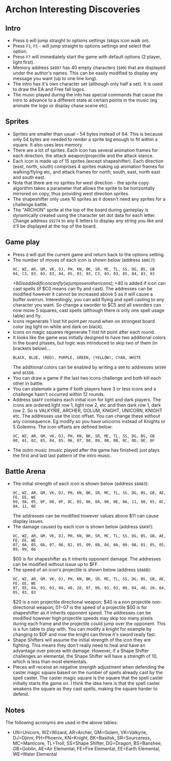 # Archon Interesting Discoveries

## Intro

- Press `Q` will jump straight to options settings (skips icon walk on).
- Press `F3`, `F5` - will jump straight to options settings and select that option.
- Press `F7` will immediately start the game with default options (2 player, light first).
- Memory address `$A907` has 40 empty characters (`$00`) that are displayed under the author's names. This can be easily modified to display any message you want (up to one line long).
- The intro has it's own character set (although only half a set). It is used to draw the EA and Free fall logos.
- The music played during the into has special commands that cause the intro to advance to a different state at certain points in the music (eg animate the logo or display chase scene etc).

## Sprites

- Sprites are smaller than usual - 54 bytes instead of 64. This is because only 54 bytes are needed to render a sprite big enough to fit within a square. It also uses less memory.
- There are a lot of sprites. Each icon has several animation frames for each direction, the attack weapon/projectile and the attack stance.
- Each icon is made up of 15 sprites (except shapeshifter). Each direction (east, north, south) comprises 4 sprites making up animation frames for walking/flying etc, and attack frames for north, south, east, north east and south east.
- Note that there are no sprites for west direction - the sprite copy algorithm takes a parameter that allows the sprite to be horizontally mirrored on copy, thus providing west direction sprites.
- The shapeshifter only uses 10 sprites as it doesn't need any sprites for a challenge battle.
- The "ARCHON" sprite at the top of the board during gameplay is dynamically created using the character set dot data for each letter. Change address `$9274` to any 6 letters to display any string you like and it'll be displayed at the top of the board.

## Game play

- Press `Q` will quit the current game and return back to the options setting.
- The number of moves of each icon is shown below (address `$8AC7`):
  ```
  UC, WZ, AR, GM, VK, DJ, PH, KN, BK, SR, MC, TL, SS, DG, BS, GB
  04, C3, 03, 03, 83, 84, 85, 03, 03, C3, 03, 03, 85, 84, 83, 03
  ```
  +$80 is added if icon can fly (ie jump over other icons); +$40 is added if icon can cast spells (if $C0 means can fly and cast).
  The addresses can be modified however it cannot be increased above 5 as it will cause a buffer overrun.
  Interestingly, you can add flying and spell casting to any character you want. So change a sworder to $C5 and all sworders can now move 5 squares, cast spells (although there is only one spell usage table) and fly.
- Icons regenerate 1 lost hit point per round when on strongest board color (eg light on white and dark on black).
- Icons on magic squares regenerate 1 lost hit point after each round.
- It looks like the game was initially designed to have two additional colors in the board phases, but logic was introduced to skip two of them (in brackets below)...
  ```
  BLACK, BLUE, (RED), PURPLE, GREEN, (YELLOW), CYAN, WHITE
  ```
  The additional colors can be enabled by writing a `$00` to addresses `$6599` and `$65D0`.
- You can draw a game if the last two icons challenge and both kill each other in battle.
- You can stalemate a game if both players have 3 or less icons and a challenge hasn't occurred within 12 rounds.
- Address `$8AFF` contains each initial icon for light and dark players. The icons are ordered light row 1, light row 2, etc and then dark row 1, dark row 2. So is VALKYRIE, ARCHER, GOLUM, KNIGHT, UNICORN, KNIGHT etc.
The addresses use the icon offset. You can change these without any consequence. Eg modify so you have unicorns instead of Knights or 5 Golemns.
  The icon offsets are defined below:
  ```
  UC, WZ, AR, GM, VK, DJ, PH, KN, BK, SR, MC, TL, SS, DG, BS, GB
  00, 01, 02, 03, 04, 05, 06, 07, 08, 09, 0A, 0B, 0C, 0D, 0E, 0F
  ```
- The outro music (music played after the game has finished) just plays the first and last last pattern of the intro music.

## Battle Arena

- The initial strength of each icon is shown below (address `$8AB3`):
  ```
  UC, WZ, AR, GM, VK, DJ, PH, KN, BK, SR, MC, TL, SS, DG, BS, GB, AE, FE, EE, WE
  09, 0A, 05, 0F, 08, 0F, 0C, 05, 06, 0A, 08, 0E, 0A, 11, 08, 05, 0C, 0A, 11, 0E
  ```
  The addresses can be modified however values above $11 can cause display issues.
- The damage caused by each icon is shown below (address `$8A9F`):
  ```
  UC, WZ, AR, GM, VK, DJ, PH, KN, BK, SR, MC, TL, SS, DG, BS, GB, AE, FE, EE, WE
  07, 0A, 05, 0A, 07, 06, 02, 05, 09, 08, 04, 0A, 00, 0B, 01, 05, 05, 09, 09, 06
  ```
  $00 is for shapeshifter as it inherits opponent damage.
  The addresses can be modified without issue up to $FF.
- The speed of an icon's projectile is shown below (address `$8A8B`):
  ```
  UC, WZ, AR, GM, VK, DJ, PH, KN, BK, SR, MC, TL, SS, DG, BS, GB, AE, FE, EE, WE
  07, 05, 04, 03, 03, 04, 40, 20, 07, 06, 03, 03, 00, 04, 40, 20, 04, 05, 03, 03
  ```
  $20 is a non projectile directional weapon; $40 is a non projectile non-directional weapon; $01-$07 is the speed of a projectile
  $00 is for shapeshifter as it inherits opponent speed.
  The addresses can be modified however high projectile speeds may skip too many pixels during each frame and the projectile could jump over the opponent.
  This is a fun table to play with. You can modify a knight for example by changing to $0F and now the knight can throw it's sword really fast.
- Shape Shifters will assume the initial strength of the icon they are fighting. This means they don't really need to heal and have an advantage over pieces with damage. However, if a Shape Shifter challenges an elemental, the Shape Shifter will have a strength of 10, which is less than most elementals.
- Pieces will receive an negative strength adjustment when defending the caster magic square based on the number of spells already cast by the spell caster. The caster magic square is the square that the spell caster initially starts the game on. I think the idea here is that the spell caster weakens the square as they cast spells, making the square harder to defend.
## Notes

The following acronyms are used in the above tables:
 - UN=Unicorn, WZ=Wizard, AR=Archer, GM=Golem, VK=Valkyrie, DJ=Djinni, PH=Phoenix, KN=Knight, BK=Basilisk, SR=Sourceress, MC=Manticore, TL=Troll, SS=Shape Shifter, DG=Dragon, BS=Banshee, GB=Goblin, AE=Air Elemental, FE=Fire Elemental, EE=Earth Elemental, WE=Water Elemental
